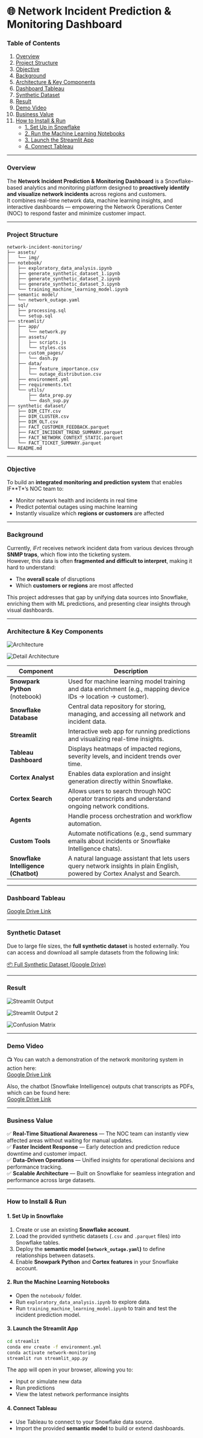 # 🌐 Network Incident Prediction & Monitoring Dashboard

### Table of Contents
1. [Overview](#overview)
2. [Project Structure](#project-structure)
3. [Objective](#objective)
4. [Background](#background)
5. [Architecture & Key Components](#architecture--key-components)
6. [Dashboard Tableau](#dashboard-tableau)
7. [Synthetic Dataset](#synthetic-dataset)
8. [Result](#result)
9. [Demo Video](#demo-video)
10. [Business Value](#business-value)
11. [How to Install & Run](#how-to-install--run)
    - [1. Set Up in Snowflake](#1-set-up-in-snowflake)
    - [2. Run the Machine Learning Notebooks](#2-run-the-machine-learning-notebooks)
    - [3. Launch the Streamlit App](#3-launch-the-streamlit-app)
    - [4. Connect Tableau](#4-connect-tableau)

---

### **Overview**
The **Network Incident Prediction & Monitoring Dashboard** is a Snowflake-based analytics and monitoring platform designed to **proactively identify and visualize network incidents** across regions and customers.  
It combines real-time network data, machine learning insights, and interactive dashboards — empowering the Network Operations Center (NOC) to respond faster and minimize customer impact.

---

### **Project Structure**
```
network-incident-monitoring/
├── assets/
│   └── img/
├── notebook/
│   ├── exploratory_data_analysis.ipynb
│   ├── generate_synthetic_dataset_1.ipynb
│   ├── generate_synthetic_dataset_2.ipynb
│   ├── generate_synthetic_dataset_3.ipynb
│   └── training_machine_learning_model.ipynb
├── semantic model/
│   └── network_outage.yaml
├── sql/
│   ├── processing.sql
│   └── setup.sql
├── streamlit/
│   ├── app/
│   │   └── network.py
│   ├── assets/
│   │   ├── scripts.js
│   │   └── styles.css
│   ├── custom_pages/
│   │   └── dash.py
│   ├── data/
│   │   ├── feature_importance.csv
│   │   └── outage_distribution.csv
│   ├── environment.yml
│   ├── requirements.txt
│   └── utils/
│       ├── data_prep.py
│       └── dash_sup.py
├── synthetic dataset/
│   ├── DIM_CITY.csv
│   ├── DIM_CLUSTER.csv
│   ├── DIM_OLT.csv
│   ├── FACT_CUSTOMER_FEEDBACK.parquet
│   ├── FACT_INCIDENT_TREND_SUMMARY.parquet
│   ├── FACT_NETWORK_CONTEXT_STATIC.parquet
│   └── FACT_TICKET_SUMMARY.parquet
└── README.md    
```

---

### **Objective**
To build an **integrated monitoring and prediction system** that enables IF**T*’s NOC team to:
- Monitor network health and incidents in real time  
- Predict potential outages using machine learning  
- Instantly visualize which **regions or customers** are affected  

---

### **Background**
Currently, iF*rt* receives network incident data from various devices through **SNMP traps**, which flow into the ticketing system.  
However, this data is often **fragmented and difficult to interpret**, making it hard to understand:
- The **overall scale** of disruptions  
- Which **customers or regions** are most affected  

This project addresses that gap by unifying data sources into Snowflake, enriching them with ML predictions, and presenting clear insights through visual dashboards.

---

### **Architecture & Key Components**

![Architecture](https://raw.githubusercontent.com/nasutionijah07-arch/Network-Incident-Monitoring/refs/heads/main/assets/img/architecture.png)

![Detail Architecture](https://raw.githubusercontent.com/nasutionijah07-arch/network-incident-monitoring/refs/heads/main/assets/img/architecture-2.png)

| Component | Description |
|------------|--------------|
| **Snowpark Python** (notebook) | Used for machine learning model training and data enrichment (e.g., mapping device IDs → location → customer). |
| **Snowflake Database** | Central data repository for storing, managing, and accessing all network and incident data. |
| **Streamlit** | Interactive web app for running predictions and visualizing real-time insights. |
| **Tableau Dashboard** | Displays heatmaps of impacted regions, severity levels, and incident trends over time. |
| **Cortex Analyst** | Enables data exploration and insight generation directly within Snowflake. |
| **Cortex Search** | Allows users to search through NOC operator transcripts and understand ongoing network conditions. |
| **Agents** | Handle process orchestration and workflow automation. |
| **Custom Tools** | Automate notifications (e.g., send summary emails about incidents or Snowflake Intelligence chats). |
| **Snowflake Intelligence (Chatbot)** | A natural language assistant that lets users query network insights in plain English, powered by Cortex Analyst and Search. |

---

### **Dashboard Tableau** 
[Google Drive Link](https://drive.google.com/drive/folders/1QWD-cRVoxHhzX5J3y2JZZEj6w1s14Q5P?usp=sharing)

---

### **Synthetic Dataset**

Due to large file sizes, the **full synthetic dataset** is hosted externally.
You can access and download all sample datasets from the following link:

[📦 Full Synthetic Dataset (Google Drive)](https://drive.google.com/drive/folders/1SlA7YD3CI4N7q5coH8RrzcuVuc2CXAxF?usp=sharing)

---

### **Result**

![Streamlit Output](https://github.com/nasutionijah07-arch/network-incident-monitoring/blob/main/assets/img/streamlit-screenshot-1.png)

![Streamlit Output 2](https://github.com/nasutionijah07-arch/network-incident-monitoring/blob/main/assets/img/streamlit-screenshot-2.png)

![Confusion Matrix](https://github.com/nasutionijah07-arch/network-incident-monitoring/blob/main/assets/img/confusion-matrix.png)


---

### **Demo Video**

📺 You can watch a demonstration of the network monitoring system in action here:  
[Google Drive Link](https://drive.google.com/drive/folders/1rZ56El_KqoH1JA9JlH7wK3MneIgAgmNi?usp=sharing)

Also, the chatbot (Snowflake Intelligence) outputs chat transcripts as PDFs, which can be found here:  
[Google Drive Link](https://drive.google.com/drive/folders/1rZ56El_KqoH1JA9JlH7wK3MneIgAgmNi?usp=sharing)


---

### **Business Value**
✅ **Real-Time Situational Awareness** — The NOC team can instantly view affected areas without waiting for manual updates.  
✅ **Faster Incident Response** — Early detection and prediction reduce downtime and customer impact.  
✅ **Data-Driven Operations** — Unified insights for operational decisions and performance tracking.  
✅ **Scalable Architecture** — Built on Snowflake for seamless integration and performance across large datasets.

---

### **How to Install & Run**

#### **1. Set Up in Snowflake**
1. Create or use an existing **Snowflake account**.  
2. Load the provided synthetic datasets (`.csv` and `.parquet` files) into Snowflake tables.  
3. Deploy the **semantic model (`network_outage.yaml`)** to define relationships between datasets.  
4. Enable **Snowpark Python** and **Cortex features** in your Snowflake account.

#### **2. Run the Machine Learning Notebooks**
- Open the `notebook/` folder.
- Run `exploratory_data_analysis.ipynb` to explore data.
- Run `training_machine_learning_model.ipynb` to train and test the incident prediction model.

#### **3. Launch the Streamlit App**
```bash
cd streamlit
conda env create -f environment.yml
conda activate network-monitoring
streamlit run streamlit_app.py
```
The app will open in your browser, allowing you to:
- Input or simulate new data
- Run predictions
- View the latest network performance insights

#### **4. Connect Tableau**
- Use Tableau to connect to your Snowflake data source.
- Import the provided **semantic model** to build or extend dashboards.
  